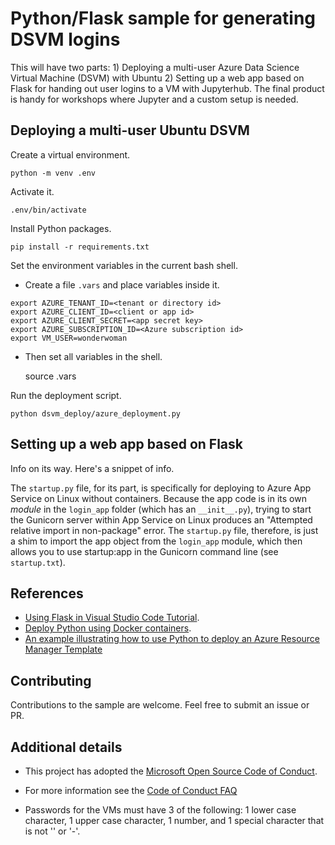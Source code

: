 # Python/Flask sample for generating DSVM logins

This will have two parts:  1) Deploying a multi-user Azure Data Science Virtual Machine (DSVM) with Ubuntu 2) Setting up a web app based on Flask for handing out user logins to a VM with Jupyterhub.  The final product is handy for workshops where Jupyter and a custom setup is needed.

## Deploying a multi-user Ubuntu DSVM

Create a virtual environment.

    python -m venv .env

Activate it.

    .env/bin/activate

Install Python packages.

    pip install -r requirements.txt

Set the environment variables in the current bash shell.

* Create a file `.vars` and place variables inside it.

```
export AZURE_TENANT_ID=<tenant or directory id>
export AZURE_CLIENT_ID=<client or app id>
export AZURE_CLIENT_SECRET=<app secret key>
export AZURE_SUBSCRIPTION_ID=<Azure subscription id>
export VM_USER=wonderwoman
```

* Then set all variables in the shell.

    source .vars

Run the deployment script.

    python dsvm_deploy/azure_deployment.py

## Setting up a web app based on Flask

Info on its way.  Here's a snippet of info.

The `startup.py` file, for its part, is specifically for deploying to Azure App Service on Linux without containers. Because the app code is in its own *module* in the `login_app` folder (which has an `__init__.py`), trying to start the Gunicorn server within App Service on Linux produces an "Attempted relative import in non-package" error. The `startup.py` file, therefore, is just a shim to import the app object from the `login_app` module, which then allows you to use startup:app in the Gunicorn command line (see `startup.txt`).

## References

* [Using Flask in Visual Studio Code Tutorial](https://code.visualstudio.com/docs/python/tutorial-flask).
* [Deploy Python using Docker containers](https://code.visualstudio.com/docs/python/tutorial-deploy-containers).
* [An example illustrating how to use Python to deploy an Azure Resource Manager Template](https://github.com/Azure-Samples/resource-manager-python-template-deployment)

## Contributing

Contributions to the sample are welcome.  Feel free to submit an issue or PR.

## Additional details

* This project has adopted the [Microsoft Open Source Code of Conduct](https://opensource.microsoft.com/codeofconduct/).
* For more information see the [Code of Conduct FAQ](https://opensource.microsoft.com/codeofconduct/faq/)


* Passwords for the VMs must have 3 of the following: 1 lower case character, 1 upper case character, 1 number, and 1 special character that is not '\' or '-'.


